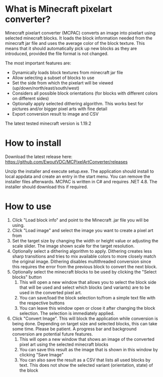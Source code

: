 # What is Minecraft pixelart converter?
Minecraft pixelart converter (MCPAC) converts an image into pixelart using selected minecraft blocks. It loads the block information needed from the minecraft jar file and uses the average color of the block texture. This means that it should automatically pick up new blocks as they are introduced, provided the file format is not changed.

The most important features are:
* Dynamically loads block textures from minecraft jar file
* Allow selecting a subset of blocks to use
* Set the side from which the pixelart will be viewed (up/down/north/east/south/west)
* Considers all possible block orientations (for blocks with different colors on different sides)
* Optionally apply selected dithering algorithm. This works best for pictures and/or bigger pixel arts with fine detail
* Export conversion result to image and CSV

The latest tested minecraft version is 1.19.2

# How to install
Download the latest release here: https://github.com/EwoutVDC/MCPixelArtConverter/releases

Unzip the installer and execute setup.exe. The application should install to local appdata and create an entry in the start menu. You can remove the installer files afterwards.
MCPAC is written in C# and requires .NET 4.8. The installer should download this if required.

# How to use
1. Click "Load block info" and point to the Minecraft .jar file you will be using.
2. Click "Load image" and select the image you want to create a pixel art from
3. Set the target size by changing the width or height value or adjusting the scale slider. The image shown scale for the target resolution.
4. Optionally select a dithering algorithm to apply. Dithering creates less sharp transitions and tries to mix available colors to more closely match the original image. Dithering disables multithreaded conversion since this requires the error from the previous block to convert the next block.
5. Optionally select the minecraft blocks to be used by clicking the "Select blocks" button
    1. This will open a new window that allows you to select the block side that will be used and select which blocks (and variants) are to be used in the converted pixel art.
    2. You can save/load the block selection to/from a simple text file with the respective buttons
    3. You can leave this window open or close it after changing the block selection. The selection is immediately applied.
6. Click "Convert Image". This will block the application while conversion is being done. Depending on target size and selected blocks, this can take some time. Please be patient. A progress bar and background conversion are potential future features.
    1. This will open a new window that shows an image of the converted pixel art using the selected minecraft blocks
    2. You can save this result as the image that is shown in this window by clicking "Save Image"
    3. You can also save the result as a CSV that lists all used blocks by text. This does not show the selected variant (orientation, state) of the block
